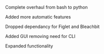 Complete overhaul from bash to python


Added more automatic features


Dropped dependancy for Figlet and Bleachbit


Added GUI removing need for CLI


Expanded functionality


